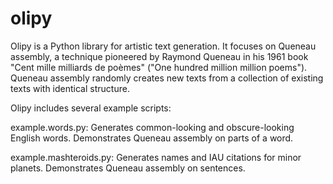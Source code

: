 olipy
=====

Olipy is a Python library for artistic text generation. It focuses on
Queneau assembly, a technique pioneered by Raymond Queneau in his 1961
book "Cent mille milliards de poèmes" ("One hundred million million
poems"). Queneau assembly randomly creates new texts from a collection
of existing texts with identical structure.

Olipy includes several example scripts:

example.words.py: Generates common-looking and obscure-looking English
words. Demonstrates Queneau assembly on parts of a word.

example.mashteroids.py: Generates names and IAU citations for minor
planets. Demonstrates Queneau assembly on sentences.
